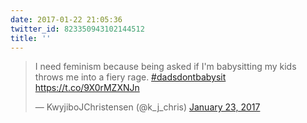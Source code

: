 ```yaml
---
date: 2017-01-22 21:05:36
twitter_id: 823350943102144512
title: ''
---
```


<blockquote class="twitter-tweet"><p lang="en" dir="ltr">I need feminism because being asked if I&#39;m babysitting my kids throws me into a fiery rage. <a href="https://twitter.com/hashtag/dadsdontbabysit?src=hash&amp;ref_src=twsrc%5Etfw">#dadsdontbabysit</a> <a href="https://t.co/9X0rMZXNJn">https://t.co/9X0rMZXNJn</a></p>&mdash; KwyjiboJChristensen (@k_j_chris) <a href="https://twitter.com/k_j_chris/status/823349884195573761?ref_src=twsrc%5Etfw">January 23, 2017</a></blockquote>
<script async src="https://platform.twitter.com/widgets.js" charset="utf-8"></script>

